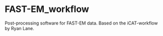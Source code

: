 # FAST-EM_workflow
Post-processing software for FAST-EM data. Based on the iCAT-workflow by Ryan Lane.
